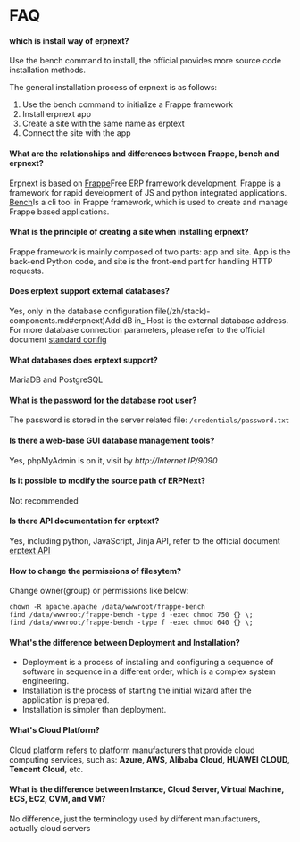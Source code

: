 # FAQ

#### which is install way of erpnext?

Use the bench command to install, the official provides more source code installation methods.

The general installation process of erpnext is as follows:

1. Use the bench command to initialize a Frappe framework
2. Install erpnext app
3. Create a site with the same name as erptext
4. Connect the site with the app

#### What are the relationships and differences between Frappe, bench and erpnext?

Erpnext is based on [Frappe](https://github.com/frappe/frappe)Free ERP framework development. Frappe is a framework for rapid development of JS and python integrated applications. [Bench](https://github.com/frappe/bench)Is a cli tool in Frappe framework, which is used to create and manage Frappe based applications.

#### What is the principle of creating a site when installing erpnext?

Frappe framework is mainly composed of two parts: app and site. App is the back-end Python code, and site is the front-end part for handling HTTP requests.


#### Does erptext support external databases?

Yes, only in the database configuration file(/zh/stack)-components.md#erpnext)Add dB in_ Host is the external database address. For more database connection parameters, please refer to the official document [standard config](https://frappeframework.com/docs/user/en/basics/site_config#mandatory-settings)

#### What databases does erptext support?

MariaDB and PostgreSQL

#### What is the password for the database root user?

The password is stored in the server related file: `/credentials/password.txt`

#### Is there a web-base GUI database management tools?

Yes, phpMyAdmin is on it, visit by *http://Internet IP/9090*

#### Is it possible to modify the source path of ERPNext?

Not recommended

#### Is there API documentation for erptext?

Yes, including python, JavaScript, Jinja API, refer to the official document [erptext API](https://frappeframework.com/docs/user/en/api)

#### How to change the permissions of filesytem?

Change owner(group) or permissions like below:

```shell
chown -R apache.apache /data/wwwroot/frappe-bench
find /data/wwwroot/frappe-bench -type d -exec chmod 750 {} \;
find /data/wwwroot/frappe-bench -type f -exec chmod 640 {} \;
```

#### What's the difference between Deployment and Installation?

- Deployment is a process of installing and configuring a sequence of software in sequence in a different order, which is a complex system engineering.  
- Installation is the process of starting the initial wizard after the application is prepared.  
- Installation is simpler than deployment. 

#### What's Cloud Platform?

Cloud platform refers to platform manufacturers that provide cloud computing services, such as: **Azure, AWS, Alibaba Cloud, HUAWEI CLOUD, Tencent Cloud**, etc.


#### What is the difference between Instance, Cloud Server, Virtual Machine, ECS, EC2, CVM, and VM?

No difference, just the terminology used by different manufacturers, actually cloud servers